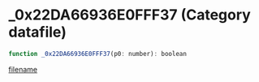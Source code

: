 # _0x22DA66936E0FFF37 (Category datafile)

```js
function _0x22DA66936E0FFF37(p0: number): boolean
```

[filename](_0x22DA66936E0FFF37_m.md ':include')
